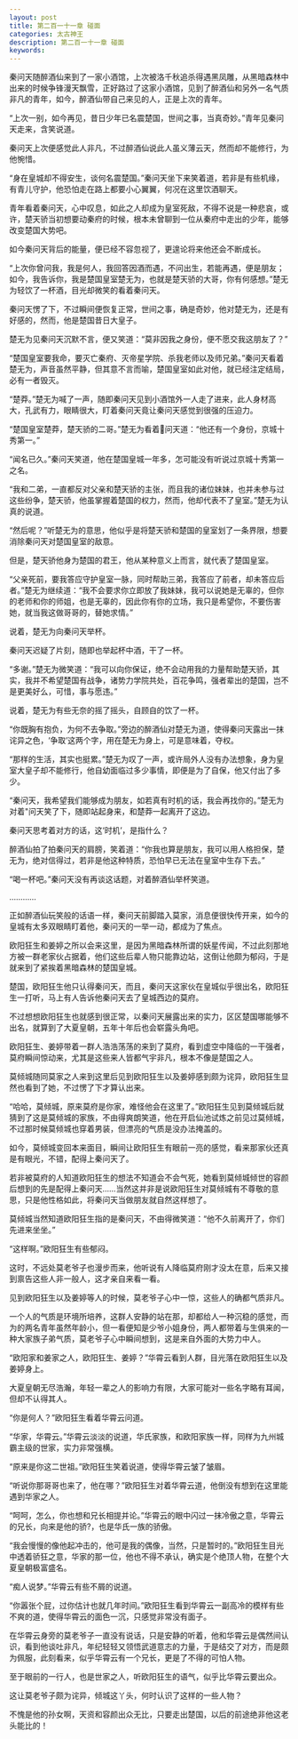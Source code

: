 ```yaml
---
layout: post
title: 第二百一十一章 碰面
categories: 太古神王
description: 第二百一十一章 碰面
keywords:
---
```


秦问天随醉酒仙来到了一家小酒馆，上次被洛千秋追杀得遇黑凤雕，从黑暗森林中出来的时候争锋漫天飘雪，正好路过了这家小酒馆，见到了醉酒仙和另外一名气质非凡的青年，如今，醉酒仙带自己来见的人，正是上次的青年。

“上次一别，如今再见，昔日少年已名震楚国，世间之事，当真奇妙。”青年见秦问天走来，含笑说道。

秦问天上次便感觉此人非凡，不过醉酒仙说此人虽义薄云天，然而却不能修行，为他惋惜。

“身在皇城却不得安生，谈何名震楚国。”秦问天坐下来笑着道，若非是有些机缘，有青儿守护，他恐怕走在路上都要小心翼翼，何况在这里饮酒聊天。

青年看着秦问天，心中叹息，如此之人却成为皇室死敌，不得不说是一种悲哀，或许，楚天骄当初想要动秦府的时候，根本未曾聊到一位从秦府中走出的少年，能够改变楚国大势吧。

如今秦问天背后的能量，便已经不容忽视了，更遑论将来他还会不断成长。

“上次你曾问我，我是何人，我回答因酒而遇，不问出生，若能再遇，便是朋友；如今，我告诉你，我是楚国皇室楚无为，也就是楚天骄的大哥，你有何感想。”楚无为轻饮了一杯酒，目光却微笑的看着秦问天。

秦问天愣了下，不过瞬间便恢复正常，世间之事，确是奇妙，他对楚无为，还是有好感的，然而，他是楚国昔日大皇子。

楚无为见秦问天沉默不言，便又笑道：“莫非因我之身份，便不愿交我这朋友了？”

“楚国皇室要我命，要灭亡秦府、灭帝星学院、杀我老师以及师兄弟。”秦问天看着楚无为，声音虽然平静，但其意不言而喻，楚国皇室如此对他，就已经注定结局，必有一者毁灭。

“楚莽。”楚无为喊了一声，随即秦问天见到小酒馆外一人走了进来，此人身材高大，孔武有力，眼睛很大，盯着秦问天竟让秦问天感觉到很强的压迫力。

“楚国皇室楚莽，楚天骄的二哥。”楚无为看着问天道：“他还有一个身份，京城十秀第一。”

“闻名已久。”秦问天笑道，他在楚国皇城一年多，怎可能没有听说过京城十秀第一之名。

“我和二弟，一直都反对父亲和楚天骄的主张，而且我的诸位妹妹，也并未参与过这些纷争，楚天骄，他虽掌握着楚国的权力，然而，他却代表不了皇室。”楚无为认真的说道。

“然后呢？”听楚无为的意思，他似乎是将楚天骄和楚国的皇室划了一条界限，想要消除秦问天对楚国皇室的敌意。

但是，楚天骄他身为楚国的君王，他从某种意义上而言，就代表了楚国皇室。

“父亲死前，要我答应守护皇室一脉，同时帮助三弟，我答应了前者，却未答应后者。”楚无为继续道：“我不会要求你立即放了我妹妹，我可以说她是无辜的，但你的老师和你的师姐，也是无辜的，因此你有你的立场，我只是希望你，不要伤害她，就当我这做哥哥的，替她求情。”

说着，楚无为向秦问天举杯。

秦问天迟疑了片刻，随即也举起杯中酒，干了一杯。

“多谢。”楚无为微笑道：“我可以向你保证，绝不会动用我的力量帮助楚天骄，其实，我并不希望楚国有战争，诸势力学院共处，百花争鸣，强者辈出的楚国，岂不是更美好么，可惜，事与愿违。”

说着，楚无为有些无奈的摇了摇头，自顾自的饮了一杯。

“你既胸有抱负，为何不去争取。”旁边的醉酒仙对楚无为道，使得秦问天露出一抹诧异之色，‘争取’这两个字，用在楚无为身上，可是意味着，夺权。

“那样的生活，其实也挺累。”楚无为叹了一声，或许局外人没有办法想象，身为皇室大皇子却不能修行，他自幼面临过多少事情，即便是为了自保，他又付出了多少。

“秦问天，我希望我们能够成为朋友，如若真有时机的话，我会再找你的。”楚无为对着"问天笑了下，随即站起身来，和楚莽一起离开了这边。

秦问天思考着对方的话，这‘时机’，是指什么？

醉酒仙拍了拍秦问天的肩膀，笑着道：“你我也算是朋友，我可以用人格担保，楚无为，绝对信得过，若非是他这种特质，恐怕早已无法在皇室中生存下去。”

“喝一杯吧。”秦问天没有再谈这话题，对着醉酒仙举杯笑道。

…………

正如醉酒仙玩笑般的话语一样，秦问天前脚踏入莫家，消息便很快传开来，如今的皇城有太多双眼睛盯着他，秦问天的一举一动，都成为了焦点。

欧阳狂生和姜婷之所以会来这里，是因为黑暗森林所谓的妖星传闻，不过此刻那地方被一群老家伙占据着，他们这些后辈人物只能靠边站，这倒让他颇为郁闷，于是就来到了紧挨着黑暗森林的楚国皇城。

楚国，欧阳狂生他只认得秦问天，而且，秦问天这家伙在皇城似乎很出名，欧阳狂生一打听，马上有人告诉他秦问天去了皇城西边的莫府。

不过想想欧阳狂生也就感到很正常，以秦问天展露出来的实力，区区楚国哪能够不出名，就算到了大夏皇朝，五年十年后也会崭露头角吧。

欧阳狂生、姜婷带着一群人浩浩荡荡的来到了莫府，看到虚空中降临的一干强者，莫府瞬间惊动来，尤其是这些来人皆都气宇非凡，根本不像是楚国之人。

莫倾城随同莫家之人来到这里后见到欧阳狂生以及姜婷感到颇为诧异，欧阳狂生显然也看到了她，不过愣了下才算认出来。

“哈哈，莫倾城，原来莫府是你家，难怪他会在这里了。”欧阳狂生见到莫倾城后就猜到了这是莫倾城的家族，不由得爽朗笑道，他在开启仙池试炼之前见过莫倾城，不过那时候莫倾城也穿着男装，但漂亮的气质是没办法掩盖的。

如今，莫倾城变回本来面目，瞬间让欧阳狂生有眼前一亮的感觉，看来那家伙还真是有眼光，不错，配得上秦问天了。

若非被莫府的人知道欧阳狂生的想法不知道会不会气死，她看到莫倾城倾世的容颜后想到的先是配得上秦问天……当然这并非是说欧阳狂生对莫倾城有不尊敬的意思，只是他性格如此，将秦问天当做朋友就自然这样想了。

莫倾城当然知道欧阳狂生指的是秦问天，不由得微笑道：“他不久前离开了，你们先进来坐坐。”

“这样啊。”欧阳狂生有些郁闷。

这时，不远处莫老爷子也漫步而来，他听说有人降临莫府刚才没太在意，后来又接到禀告这些人非一般人，这才亲自来看一看。

见到欧阳狂生以及姜婷等人的时候，莫老爷子心中一惊，这些人的确都气质非凡。

一个人的气质是环境所培养，这群人安静的站在那，却都给人一种沉稳的感觉，而为的两名青年虽然年龄小，但一看便知是少爷小姐身份，两人都带着与生俱来的一种大家族子弟气质，莫老爷子心中瞬间想到，这是来自外面的大势力中人。

“欧阳家和姜家之人，欧阳狂生、姜婷？”华霄云看到人群，目光落在欧阳狂生以及姜婷身上。

大夏皇朝无尽浩瀚，年轻一辈之人的影响力有限，大家可能对一些名字略有耳闻，但却不认得其人。

“你是何人？”欧阳狂生看着华霄云问道。

“华家，华霄云。”华霄云淡淡的说道，华氏家族，和欧阳家族一样，同样为九州城霸主级的世家，实力非常强横。

“原来是你这二世祖。”欧阳狂生笑着说道，使得华霄云皱了皱眉。

“听说你那哥哥也来了，他在哪？”欧阳狂生对着华霄云道，他倒没有想到在这里能遇到华家之人。

“呵呵，怎么，你也想和兄长相提并论。”华霄云的眼中闪过一抹冷傲之意，华霄云的兄长，向来是他的骄?，也是华氏一族的骄傲。

“我会慢慢的像他起冲击的，他可是我的偶像，当然，只是暂时的。”欧阳狂生目光中透着骄狂之意，华家的那一位，他也不得不承认，确实是个绝顶人物，在整个大夏皇朝极富盛名。

“痴人说梦。”华霄云有些不屑的说道。

“你嚣张个屁，过你估计也就几年时间。”欧阳狂生看到华霄云一副高冷的模样有些不爽的道，使得华霄云的面色一沉，只感觉非常没有面子。

在华霄云身旁的莫老爷子一直没有说话，只是安静的听着，他和华霄云是偶然间认识，看到他谈吐非凡，年纪轻轻又领悟武道意志的力量，于是结交了对方，而是颇为佩服，此刻看来，似乎华霄云有一个兄长，更是了不得的可怕人物。

至于眼前的一行人，也是世家之人，听欧阳狂生的语气，似乎比华霄云要出众。

这让莫老爷子颇为诧异，倾城这丫头，何时认识了这样的一些人物？

不愧是他的孙女啊，天资和容颜出众无比，只要走出楚国，以后的前途绝非他这老头能比的！
